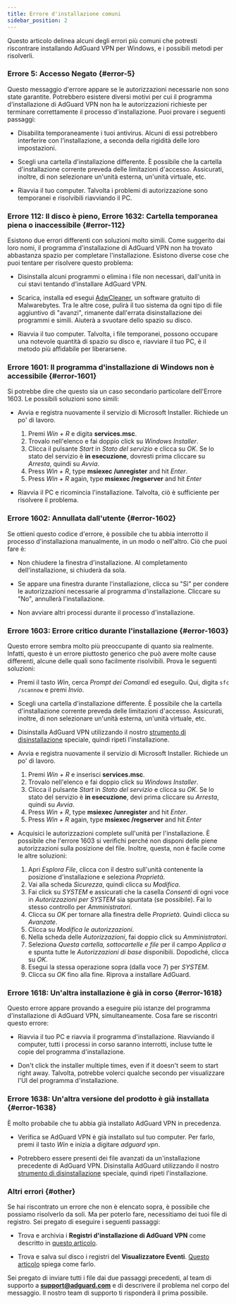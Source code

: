 ```yaml
---
title: Errore d'installazione comuni
sidebar_position: 2
---
```


Questo articolo delinea alcuni degli errori più comuni che potresti riscontrare installando AdGuard VPN per Windows, e i possibili metodi per risolverli.

### Errore 5: Accesso Negato {#error-5}

Questo messaggio d'errore appare se le autorizzazioni necessarie non sono state garantite. Potrebbero esistere diversi motivi per cui il programma d'installazione di AdGuard VPN non ha le autorizzazioni richieste per terminare correttamente il processo d'installazione. Puoi provare i seguenti passaggi:

- Disabilita temporaneamente i tuoi antivirus. Alcuni di essi potrebbero interferire con l'installazione, a seconda della rigidità delle loro impostazioni.

- Scegli una cartella d'installazione differente. È possibile che la cartella d'installazione corrente preveda delle limitazioni d'accesso. Assicurati, inoltre, di non selezionare un'unità esterna, un'unità virtuale, etc.

- Riavvia il tuo computer. Talvolta i problemi di autorizzazione sono temporanei e risolvibili riavviando il PC.

### Errore 112: Il disco è pieno, Errore 1632: Cartella temporanea piena o inaccessibile {#error-112}

Esistono due errori differenti con soluzioni molto simili. Come suggerito dai loro nomi, il programma d'installazione di AdGuard VPN non ha trovato abbastanza spazio per completare l'installazione. Esistono diverse cose che puoi tentare per risolvere questo problema:

- Disinstalla alcuni programmi o elimina i file non necessari, dall'unità in cui stavi tentando d'installare AdGuard VPN.

- Scarica, installa ed esegui [AdwCleaner](http://www.bleepingcomputer.com/download/adwcleaner/), un software gratuito di Malwarebytes. Tra le altre cose, pulirà il tuo sistema da ogni tipo di file aggiuntivo di "avanzi", rimanente dall'errata disinstallazione dei programmi e simili. Aiuterà a svuotare dello spazio su disco.

- Riavvia il tuo computer. Talvolta, i file temporanei, possono occupare una notevole quantità di spazio su disco e, riavviare il tuo PC, è il metodo più affidabile per liberarsene.

### Errore 1601: Il programma d'installazione di Windows non è accessibile {#error-1601}

Si potrebbe dire che questo sia un caso secondario particolare dell'Errore 1603. Le possibili soluzioni sono simili:

- Avvia e registra nuovamente il servizio di Microsoft Installer. Richiede un po' di lavoro.

    1. Premi *Win + R* e digita **services.msc**.
    1. Trovalo nell'elenco e fai doppio click su *Windows Installer*.
    1. Clicca il pulsante *Start* in *Stato del servizio* e clicca su *OK*. Se lo stato del servizio è **in esecuzione**, dovresti prima cliccare su *Arresta*, quindi su *Avvia*.
    1. Press *Win + R*, type **msiexec /unregister** and hit *Enter*.
    1. Press *Win + R* again, type **msiexec /regserver** and hit *Enter*

- Riavvia il PC e ricomincia l'installazione. Talvolta, ciò è sufficiente per risolvere il problema.

### Errore 1602: Annullata dall'utente {#error-1602}

Se ottieni questo codice d'errore, è possibile che tu abbia interrotto il processo d'installaziona manualmente, in un modo o nell'altro. Ciò che puoi fare è:

- Non chiudere la finestra d'installazione. Al completamento dell'installazione, si chiuderà da sola.

- Se appare una finestra durante l'installazione, clicca su "Sì" per condere le autorizzazioni necessarie al programma d'installazione. Cliccare su "No", annullerà l'installazione.

- Non avviare altri processi durante il processo d'installazione.

### Errore 1603: Errore critico durante l'installazione {#error-1603}

Questo errore sembra molto più preoccupante di quanto sia realmente. Infatti, questo è un errore piuttosto generico che può avere molte cause differenti, alcune delle quali sono facilmente risolvibili. Prova le seguenti soluzioni:

- Premi il tasto *Win*, cerca *Prompt dei Comandi* ed eseguilo. Qui, digita `sfc /scannow` e premi *Invio*.

- Scegli una cartella d'installazione differente. È possibile che la cartella d'installazione corrente preveda delle limitazioni d'accesso. Assicurati, inoltre, di non selezionare un'unità esterna, un'unità virtuale, etc.

- Disinstalla AdGuard VPN utilizzando il nostro [strumento di disinstallazione](/adguard-vpn-for-windows/installation#advanced) speciale, quindi ripeti l'installazione.

- Avvia e registra nuovamente il servizio di Microsoft Installer. Richiede un po' di lavoro.

    1. Premi *Win + R* e inserisci **services.msc**.
    1. Trovalo nell'elenco e fai doppio click su *Windows Installer*.
    1. Clicca il pulsante *Start* in *Stato del servizio* e clicca su *OK*. Se lo stato del servizio è **in esecuzione**, devi prima cliccare su *Arresta*, quindi su *Avvia*.
    1. Press *Win + R*, type **msiexec /unregister** and hit *Enter*.
    1. Press *Win + R* again, type **msiexec /regserver** and hit *Enter*

- Acquisici le autorizzazioni complete sull'unità per l'installazione. È possibile che l'errore 1603 si verifichi perché non disponi delle piene autorizzazioni sulla posizione del file. Inoltre, questa, non è facile come le altre soluzioni:

    1. Apri *Esplora File*, clicca con il destro sull'unità contenente la posizione d'installazione e seleziona *Proprietà*.
    1. Vai alla scheda *Sicurezza*, quindi clicca su *Modifica*.
    1. Fai click su *SYSTEM* e assicurati che la casella *Consenti* di ogni voce in *Autorizzazioni per SYSTEM* sia spuntata (se possibile). Fai lo stesso controllo per *Amministratori*.
    1. Clicca su *OK* per tornare alla finestra delle *Proprietà*. Quindi clicca su *Avanzate*.
    1. Clicca su *Modifica le autorizzazioni*.
    1. Nella scheda delle *Autorizzazioni*, fai doppio click su *Amministratori*.
    1. Seleziona *Questa cartella, sottocartelle e file* per il campo *Applica a* e spunta tutte le *Autorizzazioni di base* disponibili. Dopodiché, clicca su *OK*.
    1. Esegui la stessa operazione sopra (dalla voce 7) per *SYSTEM*.
    1. Clicca su *OK* fino alla fine. Riprova a installare AdGuard.

### Errore 1618: Un'altra installazione è già in corso {#error-1618}

Questo errore appare provando a eseguire più istanze del programma d'installazione di AdGuard VPN, simultaneamente. Cosa fare se riscontri questo errore:

- Riavvia il tuo PC e riavvia il programma d'installazione. Riavviando il computer, tutti i processi in corso saranno interrotti, incluse tutte le copie del programma d'installazione.

- Don't click the installer multiple times, even if it doesn't seem to start right away. Talvolta, potrebbe volerci qualche secondo per visualizzare l'UI del programma d'installazione.

### Errore 1638: Un'altra versione del prodotto è già installata {#error-1638}

È molto probabile che tu abbia già installato AdGuard VPN in precedenza.

- Verifica se AdGuard VPN è già installato sul tuo computer. Per farlo, premi il tasto *Win* e inizia a digitare *adguard vpn*.

- Potrebbero essere presenti dei file avanzati da un'installazione precedente di AdGuard VPN. Disinstalla AdGuard utilizzando il nostro [strumento di disinstallazione](/adguard-vpn-for-windows/installation#advanced) speciale, quindi ripeti l'installazione.

### Altri errori {#other}

Se hai riscontrato un errore che non è elencato sopra, è possibile che possiamo risolverlo da soli. Ma per poterlo fare, necessitiamo dei tuoi file di registro. Sei pregato di eseguire i seguenti passaggi:

- Trova e archivia i **Registri d'installazione di AdGuard VPN** come descritto in [questo articolo](https://adguard.com/kb/adguard-for-windows/solving-problems/installation-logs/).

- Trova e salva sul disco i registri del **Visualizzatore Eventi**. [Questo articolo](https://adguard.com/kb/adguard-for-windows/solving-problems/system-logs/) spiega come farlo.

Sei pregato di inviare tutti i file dai due passaggi precedenti, al team di supporto a **support@adguard.com** e di descrivere il problema nel corpo del messaggio. Il nostro team di supporto ti risponderà il prima possibile.
